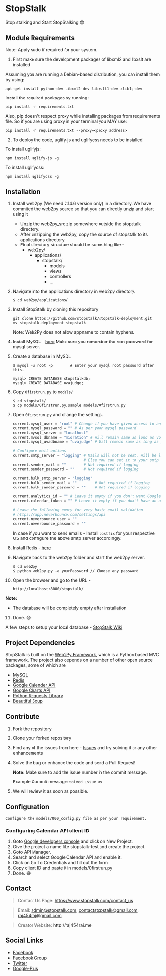 # StopStalk
Stop stalking and Start StopStalking :sunglasses:

## Module Requirements
Note: Apply sudo if required for your system.

1. First make sure the development packages of libxml2 and libxslt are installed

Assuming you are running a Debian-based distribution, you can install them by using:

```
apt-get install python-dev libxml2-dev libxslt1-dev zlib1g-dev
```

Install the required packages by running:

```
pip install -r requirements.txt
```

Also, pip doesn't respect proxy while installing packages from requirements file. So if you are using proxy in your terminal you MAY use:

```
pip install -r requirements.txt --proxy=<proxy address>
```

2. To deploy the code, uglify-js and uglifycss needs to be installed

To install uglifyjs:
```
npm install uglify-js -g
```

To install uglifycss:
```
npm install uglifycss -g
```

## Installation
1. Install web2py (We need 2.14.6 version only) in a directory. We have commited the web2py source so that you can directly unzip and start using it

    * Unzip the web2py_src.zip somewhere outside the stopstalk directory.
    * After unzipping the web2py, copy the source of stopstalk to its applications directory
    * Final directory structure should be something like -
      - web2py/
        - applications/
          - stopstalk/
            - models
            - views
            - controllers
            - ...

2. Navigate into the applications directory in web2py directory.

    ```
    $ cd web2py/applications/
    ```
3. Install StopStalk by cloning this repository

    ```
    git clone https://github.com/stopstalk/stopstalk-deployment.git
    mv stopstalk-deployment stopstalk
    ```
    Note: Web2Py does not allow appname to contain hyphens.
4. Install MySQL - [here](http://dev.mysql.com/downloads/)
   Make sure you remember the root password for mysql server.

5. Create a database in MySQL

    ```
    $ mysql -u root -p        # Enter your mysql root password after this.

    mysql> CREATE DATABASE stopstalkdb;
    mysql> CREATE DATABASE uvajudge;
    ```
6. Copy `0firstrun.py` to `models/`

    ```
    $ cd stopstalk/
    $ cp models/0firstrun.py.sample models/0firstrun.py
    ```
7. Open `0firstrun.py` and change the settings.

    ```python
    current.mysql_user = "root" # Change if you have given access to any other user in mysql
    current.mysql_password = "" # As per your mysql password
    current.mysql_server = "localhost"
    current.mysql_dbname = "migration" # Will remain same as long as you followed 5.
    current.mysql_uvadbname = "uvajudge" # Will remain same as long as you followed 5.

    # Configure mail options
    current.smtp_server = "logging" # Mails will not be sent. Will be logged where the web2py server is running
                                    # Else you can set it to your smtp server.
    current.sender_mail = ""        # Not required if logging
    current.sender_password = ""    # Not required if logging

    current.bulk_smtp_server = "logging"
    current.bulk_sender_mail = ""        # Not required if logging
    current.bulk_sender_password = ""    # Not required if logging

    current.analytics_id = "" # Leave it empty if you don't want Google Analytics on Localhost
    current.calendar_token = "" # Leave it empty if you don't have an access token ID for Google Calendar API

    # Leave the following empty for very basic email validation
    # https://app.neverbounce.com/settings/api
    current.neverbounce_user = ""
    current.neverbounce_password = ""
    ```

   In case if you want to send emails - Install `postfix` for your respective OS and configure the above smtp server accordingly.

8. Install Redis - [here](https://www.digitalocean.com/community/tutorials/how-to-install-and-configure-redis-on-ubuntu-16-04)

9. Navigate back to the web2py folder and start the web2py server.

    ```
    $ cd web2py
    $ python web2py.py -a yourPassword // Choose any password
    ```

10. Open the browser and go to the URL -

    `http://localhost:8000/stopstalk/`

  **Note:**
  * The database will be completely empty after installation

11. Done. :smile:


A few steps to setup your local database - [StopStalk Wiki](https://github.com/stopstalk/stopstalk-deployment/wiki/Setup-basic-database-tables-locally)

## Project Dependencies

StopStalk is built on the [Web2Py Framework](http://www.web2py.com), which is a Python based MVC framework.
The project also depends on a number of other open source packages, some of which are

- [MySQL](http://www.mysql.com)
- [Redis](https://www.digitalocean.com/community/tutorials/how-to-install-and-configure-redis-on-ubuntu-16-04)
- [Google Calender API](https://developers.google.com/google-apps/calendar/)
- [Google Charts API](https://developers.google.com/chart/)
- [Python Requests Library](http://docs.python-requests.org/en/master/)
- [Beautiful Soup](https://www.crummy.com/software/BeautifulSoup/)

## Contribute

1. Fork the repository
2. Clone your forked repository
3. Find any of the issues from here - [Issues](https://github.com/stopstalk/stopstalk-deployment/issues) and try solving it
   or any other enhancements
4. Solve the bug or enhance the code and send a Pull Request!

   **Note:** Make sure to add the issue number in the commit message.

   Example Commit message: `Solved Issue #5`
5. We will review it as soon as possible.

## Configuration
    Configure the models/000_config.py file as per your requirement.

### Configuring Calendar API client ID

1. Goto [Google developers console](https://console.developers.google.com/) and click on New Project.
2. Give the project a name like stopstalk-test and create the project.
3. Goto API Manager.
4. Search and select Google Calendar API and enable it.
5. Click on Go To Credentials and fill out the form
6. Copy client ID and paste it in models/0firstrun.py
7. Done. :smile:

## Contact
  > Contact Us Page: https://www.stopstalk.com/contact_us

  > Email: admin@stopstalk.com, contactstopstalk@gmail.com, raj454raj@gmail.com

  > Creator Website: http://raj454raj.me

## Social Links

* [Facebook](https://www.facebook.com/stopstalkcommunity/)
* [Facebook Group](https://www.facebook.com/groups/stopstalk/)
* [Twitter](https://twitter.com/stop_stalk)
* [Google-Plus](https://plus.google.com/110575194069678651985)
